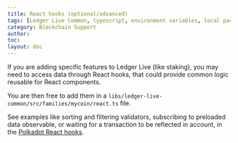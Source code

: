 ```yaml
---
title: React hooks (optional/advanced)
tags: [Ledger Live Common, typescript, environment variables, local packages]
category: Blockchain Support
author:
toc:
layout: doc
---
```


If you are adding specific features to Ledger Live (like staking), you may need to access data through React hooks, that could provide common logic reusable for React components.

You are then free to add them in a `libs/ledger-live-common/src/families/mycoin/react.ts` file.

See examples like sorting and filtering validators, subscribing to preloaded data observable, or waiting for a transaction to be reflected in account, in the [Polkadot React hooks](https://github.com/LedgerHQ/ledger-live/tree/main/libs/ledger-live-common/src/families/polkadot/react.ts).